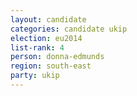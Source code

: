 ```yaml
---
layout: candidate
categories: candidate ukip
election: eu2014
list-rank: 4
person: donna-edmunds
region: south-east
party: ukip
---
```

